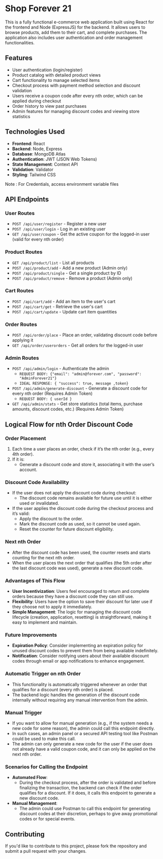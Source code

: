 # Shop Forever 21

This is a fully functional e-commerce web application built using React for the frontend and Node (ExpressJS) for the backend. It allows users to browse products, add them to their cart, and complete purchases. The application also includes user authentication and order management functionalities.

## Features

- User authentication (login/register)
- Product catalog with detailed product views
- Cart functionality to manage selected items
- Checkout process with payment method selection and discount validation
- Users receive a coupon code after every nth order, which can be applied during checkout
- Order history to view past purchases
- Admin features for managing discount codes and viewing store statistics

## Technologies Used

- **Frontend**: React
- **Backend**: Node, Express
- **Database**: MongoDB Atlas
- **Authentication**: JWT (JSON Web Tokens)
- **State Management**: Context API
- **Validation**: Validator
- **Styling**: Tailwind CSS

Note : For Credentials, access environment variable files

## API Endpoints

### User Routes

- `POST /api/user/register` - Register a new user
- `POST /api/user/login` - Log in an existing user
- `GET /api/user/coupon` - Get the active coupon for the logged-in user (valid for every nth order)

### Product Routes

- `GET /api/product/list` - List all products
- `POST /api/product/add` - Add a new product (Admin only)
- `POST /api/product/single` - Get a single product by ID
- `POST /api/product/remove` - Remove a product (Admin only)

### Cart Routes

- `POST /api/cart/add` - Add an item to the user's cart
- `POST /api/cart/get` - Retrieve the user's cart
- `POST /api/cart/update` - Update cart item quantities

### Order Routes

- `POST /api/order/place` - Place an order, validating discount code before applying it
- `GET /api/order/userorders` - Get all orders for the logged-in user

### Admin Routes

- `POST /api/admin/login` - Authenticate the admin
  - `REQUEST BODY: {"email": "admin@forever.com", "password": "AdminForever21"}`
  - `IDEAL RESPONSE: { "success": true, message ,token}`
- `POST /api/admin/generate-discount` - Generate a discount code for every nth order (Requires Admin Token)
    - `REQUEST BODY: { userId }`
- `GET /api/admin/stats` - Get store statistics (total items, purchase amounts, discount codes, etc.) (Requires Admin Token)

## Logical Flow for nth Order Discount Code

### Order Placement

1. Each time a user places an order, check if it’s the nth order (e.g., every 4th order).
2. If it is:
   - Generate a discount code and store it, associating it with the user’s account.

### Discount Code Availability

- If the user does not apply the discount code during checkout:
  - The discount code remains available for future use until it is either used or invalidated.
- If the user applies the discount code during the checkout process and it’s valid:
  - Apply the discount to the order.
  - Mark the discount code as used, so it cannot be used again.
  - Reset the counter for future discount eligibility.

### Next nth Order

- After the discount code has been used, the counter resets and starts counting for the next nth order.
- When the user places the next order that qualifies (the 5th order after the last discount code was used), generate a new discount code.

### Advantages of This Flow

- **User Incentivization**: Users feel encouraged to return and complete orders because they have a discount code they can still use.
- **Flexibility**: Users have the option to save their discount for later use if they choose not to apply it immediately.
- **Simple Management**: The logic for managing the discount code lifecycle (creation, application, resetting) is straightforward, making it easy to implement and maintain.

### Future Improvements

- **Expiration Policy**: Consider implementing an expiration policy for unused discount codes to prevent them from being available indefinitely.
- **Notification**: Consider notifying users about their available discount codes through email or app notifications to enhance engagement.

### Automatic Trigger on nth Order

- This functionality is automatically triggered whenever an order that qualifies for a discount (every nth order) is placed.
- The backend logic handles the generation of the discount code internally without requiring any manual intervention from the admin.

### Manual Trigger

- If you want to allow for manual generation (e.g., if the system needs a new code for some reason), the admin could call this endpoint directly.
- In such cases, an admin panel or a secured API testing tool like Postman could be used to make this call.
- The admin can only generate a new code for the user if the user does not already have a valid coupon code, and it can only be applied on the next nth order.

### Scenarios for Calling the Endpoint

- **Automated Flow**:
  - During the checkout process, after the order is validated and before finalizing the transaction, the backend can check if the order qualifies for a discount. If it does, it calls this endpoint to generate a new discount code.
- **Manual Management**:
  - The admin could use Postman to call this endpoint for generating discount codes at their discretion, perhaps to give away promotional codes or for special events.

## Contributing

If you'd like to contribute to this project, please fork the repository and submit a pull request with your changes.
